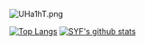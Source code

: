 ![UHa1hT.png](https://s1.ax1x.com/2020/07/22/UHa1hT.png)   

<!--
**shanfeng606/shanfeng606** is a ✨ _special_ ✨ repository because its `README.md` (this file) appears on your GitHub profile.

Here are some ideas to get you started:

- 🔭 I’m currently working on ...
- 🌱 I’m currently learning ...
- 👯 I’m looking to collaborate on ...
- 🤔 I’m looking for help with ...
- 💬 Ask me about ...
- 📫 How to reach me: ...
- 😄 Pronouns: ...
- ⚡ Fun fact: ...
-->
[![Top Langs](https://github-readme-stats.vercel.app/api/top-langs/?username=shanfeng606&layout=compact)](https://github.com/shanfeng606)
[![SYF's github stats](https://github-readme-stats.vercel.app/api?username=shanfeng606&hide=prs,issues,contribs)](https://github.com/shanfeng606)

